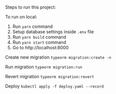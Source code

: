 Steps to run this project:

To run on local:
1. Run `yarn` command
2. Setup database settings inside `.env` file
3. Run `yarn build` command
4. Run `yarn start` command
5. Go to http://localhost:8000

Create new migration
``typeorm migration:create -n ``

Run migration ``typeorm migration:run``

Revert migration ``typeorm migration:revert``

Deploy `kubectl apply -f deploy.yaml --record`


